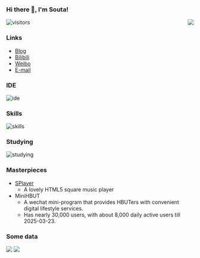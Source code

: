 ### Hi there 👋, I'm Souta!

<img src="https://github-readme-stats.mrdulin.vercel.app/api?username=CatSouta&count_private=true&show_icons=true&hide_border=true&icon_color=F5B83D&title_color=F5B83D" align="right" />

![visitors](https://visitor-badge.laobi.icu/badge?page_id=CatSouta.visitor-badge)

### Links

- [Blog](https://souta.cc)
- [Bilibili](https://space.bilibili.com/20302686)
- [Weibo](https://weibo.com/u/7047992638)
- [E-mail](mailto:im@souta.cc)

### IDE

![ide](https://skillicons.dev/icons?i=vscode,idea&theme=light)

### Skills

![skills](https://skillicons.dev/icons?i=html,js,ts,css,scss,vue,nuxt,php,go,docker,git,webpack,vite,linux,debian&theme=light)

### Studying

![studying](https://skillicons.dev/icons?i=react,electron,java&theme=light)

### Masterpieces

- [SPlayer](https://github.com/CatSouta/splayer-js)
  - A lovely HTML5 square music player
- MiniHBUT
  - A wechat mini-program that provides HBUTers with convenient digital lifestyle services.
  - Has nearly 30,000 users, with about 8,000 daily active users till 2025-03-23.

### Some data

<p>
  <img src="https://api.githubtrends.io/user/svg/CatSouta/langs?time_range=one_year&include_private=True&theme=classic" />
  <img src="https://api.githubtrends.io/user/svg/CatSouta/repos?time_range=one_year&include_private=true&theme=classic" />
</p>
